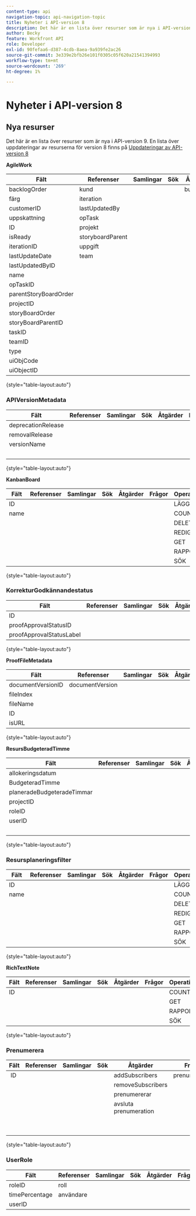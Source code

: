 ```yaml
---
content-type: api
navigation-topic: api-navigation-topic
title: Nyheter i API-version 8
description: Det här är en lista över resurser som är nya i API-version 9. En lista över uppdateringar av resurserna i version 8 finns på Uppdateringar till API-version 8
author: Becky
feature: Workfront API
role: Developer
exl-id: 90fefaa6-d387-4cdb-8aea-9a939fe2ac26
source-git-commit: 3e339e2bfb26e101f0305c05f620a21541394993
workflow-type: tm+mt
source-wordcount: '269'
ht-degree: 1%

---
```


# Nyheter i API-version 8

## Nya resurser

Det här är en lista över resurser som är nya i API-version 9. En lista över uppdateringar av resurserna för version 8 finns på [Uppdateringar av API-version 8](../../wf-api/api/new-api-version-8-updates.md)

**AgileWork**

| Fält | Referenser | Samlingar | Sök | Åtgärder | Frågor | Operationer |
|---|---|---|---|---|---|---|
| backlogOrder | kund |   |   | bulkCopy  |   | COPY |
| färg | iteration  |   |   |   |   | COUNT |
| customerID | lastUpdatedBy |   |   |   |   | DELETE |
| uppskattning | opTask |   |   |   |   | REDIGERA |
| ID | projekt |   |   |   |   | GET  |
| isReady | storyboardParent |   |   |   |   | RAPPORT |
| iterationID | uppgift |   |   |   |   | SÖK |
| lastUpdateDate | team |   |   |   |   |   |
| lastUpdatedByID |   |   |   |   |   |   |
| name |   |   |   |   |   |   |
| opTaskID |   |   |   |   |   |   |
| parentStoryBoardOrder |   |   |   |   |   |   |
| projectID |   |   |   |   |   |   |
| storyBoardOrder |   |   |   |   |   |   |
| storyBoardParentID |   |   |   |   |   |   |
| taskID  |   |   |   |   |   |   |
| teamID |   |   |   |   |   |   |
| type |   |   |   |   |   |   |
| uiObjCode |   |   |   |   |   |   |
| uiObjectID |   |   |   |   |   |   |

{style="table-layout:auto"}

### APIVersionMetadata

| Fält | Referenser | Samlingar | Sök | Åtgärder | Frågor | Operationer |
|---|---|---|---|---|---|---|
| deprecationRelease |   |   |   |   |   | COUNT  |
| removalRelease |   |   |   |   |   | GET |
| versionName |   |   |   |   |   | RAPPORT |
|   |   |   |   |   |   | SÖK |

{style="table-layout:auto"}

**KanbanBoard**

| Fält | Referenser | Samlingar | Sök | Åtgärder | Frågor | Operationer |
|---|---|---|---|---|---|---|
| ID |   |   |   |   |   | LÄGG TILL |
| name |   |   |   |   |   | COUNT |
|   |   |   |   |   |   | DELETE |
|   |   |   |   |   |   | REDIGERA |
|   |   |   |   |   |   | GET |
|   |   |   |   |   |   | RAPPORT |
|   |   |   |   |   |   | SÖK |

{style="table-layout:auto"}

### KorrekturGodkännandestatus

| Fält | Referenser | Samlingar | Sök | Åtgärder | Frågor | Operationer |
|---|---|---|---|---|---|---|
| ID |   |   |   |   |   |   |
| proofApprovalStatusID |   |   |   |   |   |   |
| proofApprovalStatusLabel |   |   |   |   |   |   |

{style="table-layout:auto"}

**ProofFileMetadata**

| Fält | Referenser | Samlingar | Sök | Åtgärder | Frågor | Operationer |
|---|---|---|---|---|---|---|
| documentVersionID | documentVersion |   |   |   |   |   |
| fileIndex |   |   |   |   |   |   |
| fileName |   |   |   |   |   |   |
| ID |   |   |   |   |   |   |
| isURL |   |   |   |   |   |   |

{style="table-layout:auto"}

**ResursBudgeteradTimme**

| Fält | Referenser | Samlingar | Sök | Åtgärder | Frågor | Operationer |
|---|---|---|---|---|---|---|
| allokeringsdatum |   |   |   |   |   | LÄGG TILL |
| BudgeteradTimme |   |   |   |   |   | COUNT |
| planeradeBudgeteradeTimmar |   |   |   |   |   | DELETE |
| projectID |   |   |   |   |   | REDIGERA |
| roleID |   |   |   |   |   | GET |
| userID |   |   |   |   |   | RAPPORT |
|   |   |   |   |   |   | SÖK |

{style="table-layout:auto"}

### Resursplaneringsfilter

| Fält | Referenser | Samlingar | Sök | Åtgärder | Frågor | Operationer |
|---|---|---|---|---|---|---|
| ID |   |   |   |   |   | LÄGG TILL |
| name |   |   |   |   |   | COUNT |
|   |   |   |   |   |   | DELETE |
|   |   |   |   |   |   | REDIGERA |
|   |   |   |   |   |   | GET |
|   |   |   |   |   |   | RAPPORT |
|   |   |   |   |   |   | SÖK |

{style="table-layout:auto"}

**RichTextNote**

| Fält | Referenser | Samlingar | Sök | Åtgärder | Frågor | Operationer |
|---|---|---|---|---|---|---|
| ID |   |   |   |   |   | COUNT |
|   |   |   |   |   |   | GET |
|   |   |   |   |   |   | RAPPORT |
|   |   |   |   |   |   | SÖK |

{style="table-layout:auto"}

### Prenumerera

| Fält | Referenser | Samlingar | Sök | Åtgärder | Frågor | Operationer |
|---|---|---|---|---|---|---|
|  ID |   |   |   | addSubscribers | prenumeranter | LÄGG TILL |
|   |   |   |   | removeSubscribers |   | COUNT  |
|   |   |   |   | prenumererar |   | DELETE |
|   |   |   |   | avsluta prenumeration |   | GET |
|   |   |   |   |   |   | RAPPORT |
|   |   |   |   |   |   | SÖK |

{style="table-layout:auto"}

### UserRole

| Fält | Referenser | Samlingar | Sök | Åtgärder | Frågor | Operationer |
|---|---|---|---|---|---|---|
| roleID | roll |   |   |   |   |   |
| timePercentage | användare |   |   |   |   |   |
| userID |   |   |   |   |   |   |

